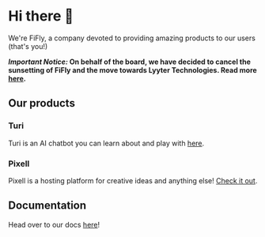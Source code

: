 # Hi there 👋
We're FiFly, a company devoted to providing amazing products to our users (that's you!)

**_Important Notice:_ On behalf of the board, we have decided to cancel the sunsetting of FiFly and the move towards Lyyter Technologies. Read more [here](https://fifly.org/board-and-executive-meetings/canceled-lyyter).**

## Our products

### Turi

Turi is an AI chatbot you can learn about and play with [here](https://pioneer.fifly.org/turi/).

### Pixell

Pixell is a hosting platform for creative ideas and anything else! [Check it out](https://pixell.fifly.org/).

## Documentation

Head over to our docs [here](https://docs.fifly.org)!
